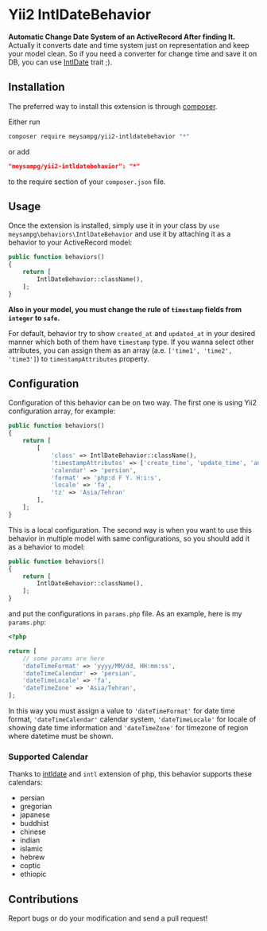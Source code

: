 Yii2 IntlDateBehavior
==================
**Automatic Change Date System of an ActiveRecord After finding It.** Actually it converts date and time system just on representation and keep your model clean. So if you need a converter for change time and save it on DB, you can use [IntlDate](https://github.com/meysampg/intldate) trait ;).

## Installation


The preferred way to install this extension is through [composer](http://getcomposer.org/download/).

Either run

```bash
composer require meysampg/yii2-intldatebehavior "*"
```

or add

```json
"meysampg/yii2-intldatebehavior": "*"
```

to the require section of your `composer.json` file.


## Usage


Once the extension is installed, simply use it in your class by `use meysampg\behaviors\IntlDateBehavior` and use it by attaching it as a behavior to your ActiveRecord model:

```php
public function behaviors()
{
    return [
        IntlDateBehavior::className(),
    ];
}
```
**Also in your model, you must change the rule of `timestamp` fields from `integer` to `safe`.**

For default, behavior try to show `created_at` and `updated_at` in your desired manner which both of them have `timestamp` type. If you wanna select other attributes, you can assign them as an array (a.e. `['time1', 'time2', 'time3']`) to `timestampAttributes` property.

## Configuration

Configuration of this behavior can be on two way. The first one is using Yii2 configuration array, for example:

```php
public function behaviors()
{
    return [
        [
            'class' => IntlDateBehavior::className(),
            'timestampAttributes' => ['create_time', 'update_time', 'another_time'],
            'calendar' => 'persian',
            'format' => 'php:d F Y، H:i:s',
            'locale' => 'fa',
            'tz' => 'Asia/Tehran'
        ],
    ];
}
```

This is a local configuration. The second way is when you want to use this behavior in multiple model with same configurations, so you should add it as a behavior to model:

```php
public function behaviors()
{
    return [
        IntlDateBehavior::className(),
    ];
}
```

and put the configurations in `params.php` file. As an example, here is my `params.php`:

```php
<?php

return [
    // some params are here
    'dateTimeFormat' => 'yyyy/MM/dd, HH:mm:ss',
    'dateTimeCalendar' => 'persian',
    'dateTimeLocale' => 'fa',
    'dateTimeZone' => 'Asia/Tehran',
];

```

In this way you must assign a value to `'dateTimeFormat'` for date time format, `'dateTimeCalendar'` calendar system, `'dateTimeLocale'` for locale of showing date time information and `'dateTimeZone'` for timezone of region where datetime must be shown.

### Supported Calendar
Thanks to [intldate](https://github.com/meysampg/intldate) and `intl` extension of php, this behavior supports these calendars:

 - persian
 - gregorian
 - japanese
 - buddhist
 - chinese
 - indian
 - islamic
 - hebrew
 - coptic
 - ethiopic

## Contributions
Report bugs or do your modification and send a pull request!
